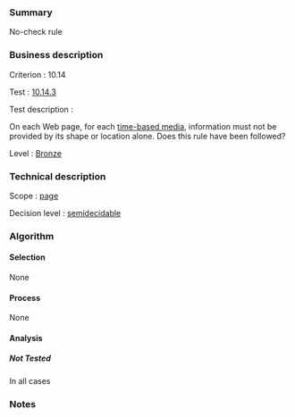 ### Summary

No-check rule

### Business description

Criterion : 10.14

Test : [10.14.3](http://www.accessiweb.org/index.php/accessiweb-22-english-version.html#test-10-14-3)

Test description :

On each Web page, for each [time-based media](http://www.accessiweb.org/index.php/glossary-76.html#mMediaTemp), information must not be provided by its shape or location alone. Does this rule have been followed?

Level : [Bronze](/en/category/rules-design/accessiweb-11/level/bronze)

### Technical description

Scope : [page](/en/category/rules-design/accessiweb-11/scope/page)

Decision level :
[semidecidable](/en/category/rules-design/accessiweb-11/decision-level/semidecidable)

### Algorithm

#### Selection

None

#### Process

None

#### Analysis

##### Not Tested

In all cases

### Notes


